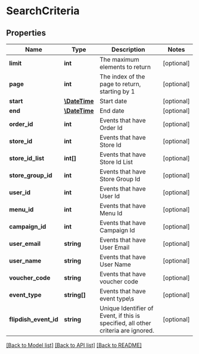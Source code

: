 # SearchCriteria

## Properties
Name | Type | Description | Notes
------------ | ------------- | ------------- | -------------
**limit** | **int** | The maximum elements to return | [optional] 
**page** | **int** | The index of the page to return, starting by 1 | [optional] 
**start** | [**\DateTime**](\DateTime.md) | Start date | [optional] 
**end** | [**\DateTime**](\DateTime.md) | End date | [optional] 
**order_id** | **int** | Events that have Order Id | [optional] 
**store_id** | **int** | Events that have Store Id | [optional] 
**store_id_list** | **int[]** | Events that have Store Id List | [optional] 
**store_group_id** | **int** | Events that have Store Group Id | [optional] 
**user_id** | **int** | Events that have User Id | [optional] 
**menu_id** | **int** | Events that have Menu Id | [optional] 
**campaign_id** | **int** | Events that have Campaign Id | [optional] 
**user_email** | **string** | Events that have User Email | [optional] 
**user_name** | **string** | Events that have User Name | [optional] 
**voucher_code** | **string** | Events that have voucher code | [optional] 
**event_type** | **string[]** | Events that have event type\\s | [optional] 
**flipdish_event_id** | **string** | Unique Identifier of Event, if this is specified, all other criteria are ignored. | [optional] 

[[Back to Model list]](../README.md#documentation-for-models) [[Back to API list]](../README.md#documentation-for-api-endpoints) [[Back to README]](../README.md)


